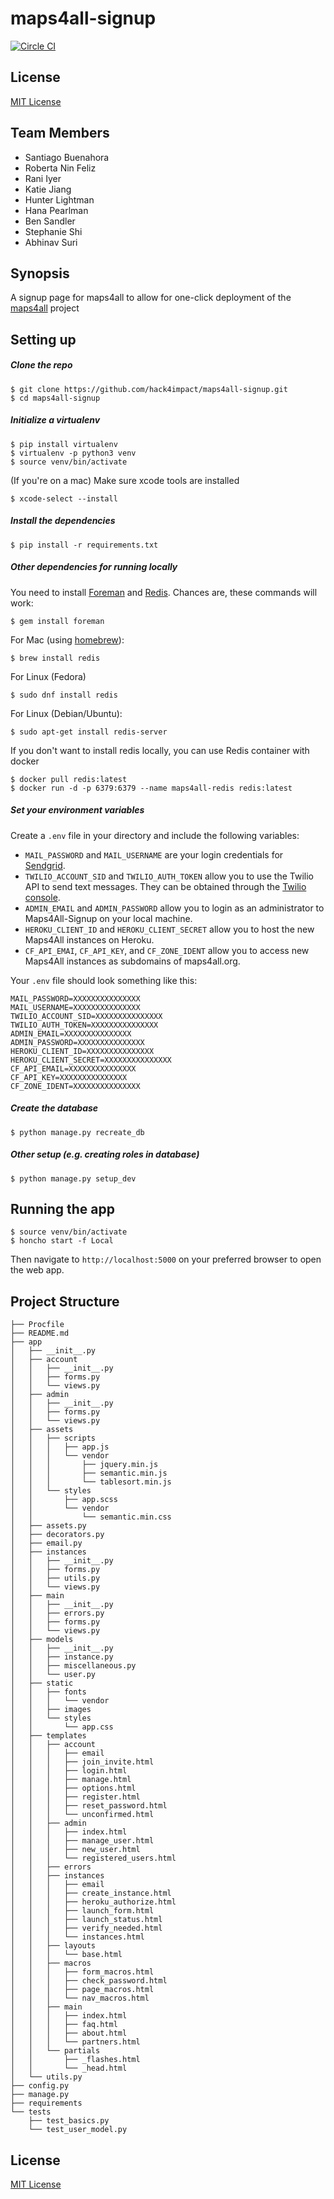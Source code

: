 # maps4all-signup
[![Circle CI](https://circleci.com/gh/hack4impact/maps4all-signup.svg?style=svg)](https://circleci.com/gh/hack4impact/maps4all-signup)



## License
[MIT License](LICENSE.md)


## Team Members

- Santiago Buenahora
- Roberta Nin Feliz
- Rani Iyer
- Katie Jiang
- Hunter Lightman
- Hana Pearlman
- Ben Sandler
- Stephanie Shi
- Abhinav Suri

## Synopsis

A signup page for maps4all to allow for one-click deployment of the [maps4all](https://github.com/hack4impact/maps4all) project 

## Setting up

##### Clone the repo

```
$ git clone https://github.com/hack4impact/maps4all-signup.git
$ cd maps4all-signup
```

##### Initialize a virtualenv

```
$ pip install virtualenv
$ virtualenv -p python3 venv
$ source venv/bin/activate
```
(If you're on a mac) Make sure xcode tools are installed
```
$ xcode-select --install
```

##### Install the dependencies

```
$ pip install -r requirements.txt
```

##### Other dependencies for running locally

You need to install [Foreman](https://ddollar.github.io/foreman/) and [Redis](http://redis.io/). Chances are, these commands will work:

```
$ gem install foreman
```

For Mac (using [homebrew](http://brew.sh/)):

```
$ brew install redis
```

For Linux (Fedora)

```
$ sudo dnf install redis
```

For Linux (Debian/Ubuntu):

```
$ sudo apt-get install redis-server
```

If you don't want to install redis locally, you can use Redis container with docker

```
$ docker pull redis:latest
$ docker run -d -p 6379:6379 --name maps4all-redis redis:latest
```

##### Set your environment variables

Create a `.env` file in your directory and include the following variables:

* `MAIL_PASSWORD` and `MAIL_USERNAME` are your login credentials for [Sendgrid](https://sendgrid.com/).
* `TWILIO_ACCOUNT_SID` and `TWILIO_AUTH_TOKEN` allow you to use the Twilio API to send text messages. They can be obtained through the [Twilio console](https://www.twilio.com/login).
* `ADMIN_EMAIL` and `ADMIN_PASSWORD` allow you to login as an administrator to Maps4All-Signup on your local machine.
* `HEROKU_CLIENT_ID` and `HEROKU_CLIENT_SECRET` allow you to host the new Maps4All instances on Heroku.
* `CF_API_EMAI`, `CF_API_KEY`, and `CF_ZONE_IDENT` allow you to access new Maps4All instances as subdomains of maps4all.org.

Your `.env` file should look something like this:
```
MAIL_PASSWORD=XXXXXXXXXXXXXXX
MAIL_USERNAME=XXXXXXXXXXXXXXX
TWILIO_ACCOUNT_SID=XXXXXXXXXXXXXXX
TWILIO_AUTH_TOKEN=XXXXXXXXXXXXXXX
ADMIN_EMAIL=XXXXXXXXXXXXXXX
ADMIN_PASSWORD=XXXXXXXXXXXXXXX
HEROKU_CLIENT_ID=XXXXXXXXXXXXXXX
HEROKU_CLIENT_SECRET=XXXXXXXXXXXXXXX
CF_API_EMAIL=XXXXXXXXXXXXXXX
CF_API_KEY=XXXXXXXXXXXXXXX
CF_ZONE_IDENT=XXXXXXXXXXXXXXX
```

##### Create the database

```
$ python manage.py recreate_db
```

##### Other setup (e.g. creating roles in database)

```
$ python manage.py setup_dev
```

## Running the app

```
$ source venv/bin/activate
$ honcho start -f Local
```
Then navigate to `http://localhost:5000` on your preferred browser to open the web app.

## Project Structure


```
├── Procfile
├── README.md
├── app
│   ├── __init__.py
│   ├── account
│   │   ├── __init__.py
│   │   ├── forms.py
│   │   └── views.py
│   ├── admin
│   │   ├── __init__.py
│   │   ├── forms.py
│   │   └── views.py
│   ├── assets
│   │   ├── scripts
│   │   │   ├── app.js
│   │   │   └── vendor
│   │   │       ├── jquery.min.js
│   │   │       ├── semantic.min.js
│   │   │       └── tablesort.min.js
│   │   └── styles
│   │       ├── app.scss
│   │       └── vendor
│   │           └── semantic.min.css
│   ├── assets.py
│   ├── decorators.py
│   ├── email.py
│   ├── instances
│   │   ├── __init__.py
│   │   ├── forms.py
│   │   ├── utils.py
│   │   └── views.py
│   ├── main
│   │   ├── __init__.py
│   │   ├── errors.py
│   │   ├── forms.py
│   │   └── views.py
│   ├── models
│   │   ├── __init__.py
│   │   ├── instance.py
│   │   ├── miscellaneous.py
│   │   └── user.py
│   ├── static
│   │   ├── fonts
│   │   │   └── vendor
│   │   ├── images
│   │   └── styles
│   │       └── app.css
│   ├── templates
│   │   ├── account
│   │   │   ├── email
│   │   │   ├── join_invite.html
│   │   │   ├── login.html
│   │   │   ├── manage.html
│   │   │   ├── options.html
│   │   │   ├── register.html
│   │   │   ├── reset_password.html
│   │   │   └── unconfirmed.html
│   │   ├── admin
│   │   │   ├── index.html
│   │   │   ├── manage_user.html
│   │   │   ├── new_user.html
│   │   │   └── registered_users.html
│   │   ├── errors
│   │   ├── instances
│   │   │   ├── email
│   │   │   ├── create_instance.html
│   │   │   ├── heroku_authorize.html
│   │   │   ├── launch_form.html
│   │   │   ├── launch_status.html
│   │   │   ├── verify_needed.html
│   │   │   └── instances.html
│   │   ├── layouts
│   │   │   └── base.html
│   │   ├── macros
│   │   │   ├── form_macros.html
│   │   │   ├── check_password.html
│   │   │   ├── page_macros.html
│   │   │   └── nav_macros.html
│   │   ├── main
│   │   │   ├── index.html
│   │   │   ├── faq.html
│   │   │   ├── about.html
│   │   │   └── partners.html
│   │   └── partials
│   │       ├── _flashes.html
│   │       └── _head.html
│   └── utils.py
├── config.py
├── manage.py
├── requirements
└── tests
    ├── test_basics.py
    └── test_user_model.py
```

## License
[MIT License](LICENSE.md)
